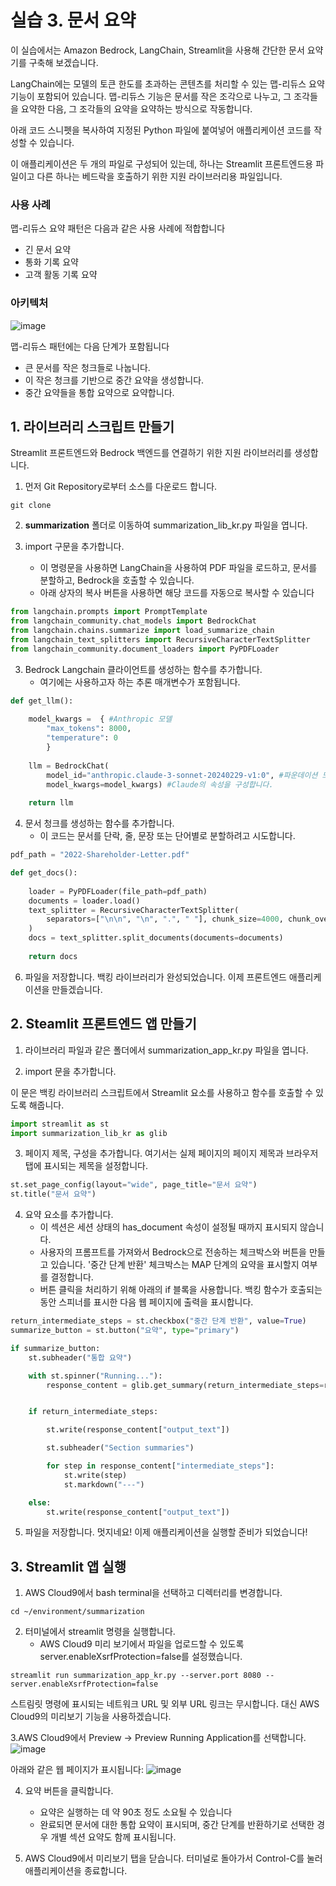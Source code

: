 # 실습 3. 문서 요약

이 실습에서는 Amazon Bedrock, LangChain, Streamlit을 사용해 간단한 문서 요약기를 구축해 보겠습니다.

LangChain에는 모델의 토큰 한도를 초과하는 콘텐츠를 처리할 수 있는 맵-리듀스 요약 기능이 포함되어 있습니다. 맵-리듀스 기능은 문서를 작은 조각으로 나누고, 그 조각들을 요약한 다음, 그 조각들의 요약을 요약하는 방식으로 작동합니다.

아래 코드 스니펫을 복사하여 지정된 Python 파일에 붙여넣어 애플리케이션 코드를 작성할 수 있습니다.

이 애플리케이션은 두 개의 파일로 구성되어 있는데, 하나는 Streamlit 프론트엔드용 파일이고 다른 하나는 베드락을 호출하기 위한 지원 라이브러리용 파일입니다.


### 사용 사례
맵-리듀스 요약 패턴은 다음과 같은 사용 사례에 적합합니다

* 긴 문서 요약
* 통화 기록 요약
* 고객 활동 기록 요약

### 아키텍처

![image](https://github.com/user-attachments/assets/71ce2a02-f939-4392-8557-d7703c15bb44)

맵-리듀스 패턴에는 다음 단계가 포함됩니다

* 큰 문서를 작은 청크들로 나눕니다.
* 이 작은 청크를 기반으로 중간 요약을 생성합니다.
* 중간 요약들을 통합 요약으로 요약합니다.

## 1. 라이브러리 스크립트 만들기
Streamlit 프론트엔드와 Bedrock 백엔드를 연결하기 위한 지원 라이브러리를 생성합니다.

1. 먼저 Git Repository로부터 소스를 다운로드 합니다.

```
git clone 
```

2. **summarization** 폴더로 이동하여 summarization_lib_kr.py 파일을 엽니다.


3. import 구문을 추가합니다.
   * 이 명령문을 사용하면 LangChain을 사용하여 PDF 파일을 로드하고, 문서를 분할하고, Bedrock을 호출할 수 있습니다.
   * 아래 상자의 복사 버튼을 사용하면 해당 코드를 자동으로 복사할 수 있습니다

~~~python
from langchain.prompts import PromptTemplate
from langchain_community.chat_models import BedrockChat
from langchain.chains.summarize import load_summarize_chain
from langchain_text_splitters import RecursiveCharacterTextSplitter
from langchain_community.document_loaders import PyPDFLoader
~~~

3. Bedrock Langchain 클라이언트를 생성하는 함수를 추가합니다.
     * 여기에는 사용하고자 하는 추론 매개변수가 포함됩니다.

~~~python
def get_llm():
    
    model_kwargs =  { #Anthropic 모델
        "max_tokens": 8000, 
        "temperature": 0
        }
    
    llm = BedrockChat(
        model_id="anthropic.claude-3-sonnet-20240229-v1:0", #파운데이션 모델 설정하기
        model_kwargs=model_kwargs) #Claude의 속성을 구성합니다.
    
    return llm
~~~

4. 문서 청크를 생성하는 함수를 추가합니다.
   * 이 코드는 문서를 단락, 줄, 문장 또는 단어별로 분할하려고 시도합니다.

~~~python
pdf_path = "2022-Shareholder-Letter.pdf"

def get_docs():
    
    loader = PyPDFLoader(file_path=pdf_path)
    documents = loader.load()
    text_splitter = RecursiveCharacterTextSplitter(
        separators=["\n\n", "\n", ".", " "], chunk_size=4000, chunk_overlap=100 
    )
    docs = text_splitter.split_documents(documents=documents)
    
    return docs
~~~

6. 파일을 저장합니다.
   백킹 라이브러리가 완성되었습니다. 이제 프론트엔드 애플리케이션을 만들겠습니다.

## 2. Steamlit 프론트엔드 앱 만들기

1. 라이브러리 파일과 같은 폴더에서 summarization_app_kr.py 파일을 엽니다.

2. import 문을 추가합니다.

이 문은 백킹 라이브러리 스크립트에서 Streamlit 요소를 사용하고 함수를 호출할 수 있도록 해줍니다.

~~~python
import streamlit as st
import summarization_lib_kr as glib
~~~

3. 페이지 제목, 구성을 추가합니다.
   여기서는 실제 페이지의 페이지 제목과 브라우저 탭에 표시되는 제목을 설정합니다.

~~~python
st.set_page_config(layout="wide", page_title="문서 요약")
st.title("문서 요약")
~~~

4. 요약 요소를 추가합니다.
   * 이 섹션은 세션 상태의 has_document 속성이 설정될 때까지 표시되지 않습니다.
   * 사용자의 프롬프트를 가져와서 Bedrock으로 전송하는 체크박스와 버튼을 만들고 있습니다. '중간 단계 반환' 체크박스는 MAP 단계의 요약을 표시할지 여부를 결정합니다.
   * 버튼 클릭을 처리하기 위해 아래의 if 블록을 사용합니다. 백킹 함수가 호출되는 동안 스피너를 표시한 다음 웹 페이지에 출력을 표시합니다.

~~~python
return_intermediate_steps = st.checkbox("중간 단계 반환", value=True)
summarize_button = st.button("요약", type="primary")

if summarize_button:
    st.subheader("통합 요약")

    with st.spinner("Running..."):
        response_content = glib.get_summary(return_intermediate_steps=return_intermediate_steps)


    if return_intermediate_steps:

        st.write(response_content["output_text"])

        st.subheader("Section summaries")

        for step in response_content["intermediate_steps"]:
            st.write(step)
            st.markdown("---")

    else:
        st.write(response_content["output_text"])
~~~


5. 파일을 저장합니다.
멋지네요! 이제 애플리케이션을 실행할 준비가 되었습니다!

## 3. Streamlit 앱 실행

1. AWS Cloud9에서 bash terminal을 선택하고 디렉터리를 변경합니다.

```
cd ~/environment/summarization

```

2. 터미널에서 streamlit 명령을 실행합니다.
   * AWS Cloud9 미리 보기에서 파일을 업로드할 수 있도록 server.enableXsrfProtection=false를 설정했습니다.
   
```
streamlit run summarization_app_kr.py --server.port 8080 --server.enableXsrfProtection=false
```
스트림릿 명령에 표시되는 네트워크 URL 및 외부 URL 링크는 무시합니다. 대신 AWS Cloud9의 미리보기 기능을 사용하겠습니다.

3.AWS Cloud9에서 Preview -> Preview Running Application를 선택합니다.
![image](https://github.com/user-attachments/assets/c397a168-2a38-43c0-a71d-43543bccf630)

아래와 같은 웹 페이지가 표시됩니다:
![image](https://github.com/user-attachments/assets/04281e7e-b695-4721-b085-a4690b283ad0)


4. 요약 버튼을 클릭합니다.
   * 요약은 실행하는 데 약 90초 정도 소요될 수 있습니다
   * 완료되면 문서에 대한 통합 요약이 표시되며, 중간 단계를 반환하기로 선택한 경우 개별 섹션 요약도 함께 표시됩니다.

6. AWS Cloud9에서 미리보기 탭을 닫습니다. 터미널로 돌아가서 Control-C를 눌러 애플리케이션을 종료합니다.
